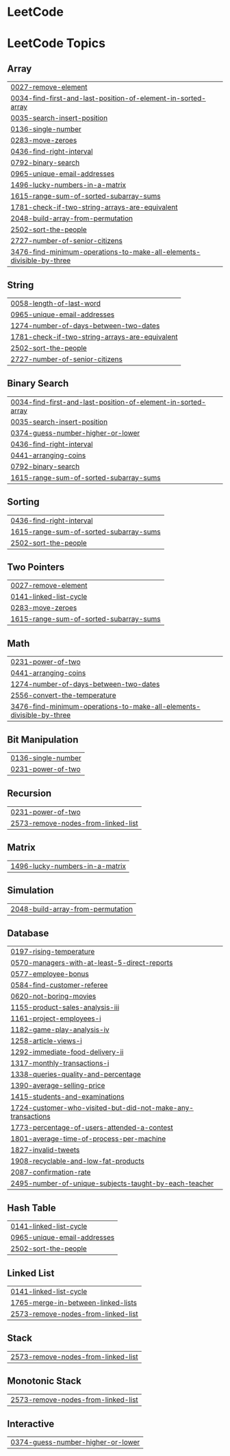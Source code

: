 # LeetCode


<!---LeetCode Topics Start-->
# LeetCode Topics
## Array
|  |
| ------- |
| [0027-remove-element](https://github.com/hadeer-r/LeetCode/tree/master/0027-remove-element) |
| [0034-find-first-and-last-position-of-element-in-sorted-array](https://github.com/hadeer-r/LeetCode/tree/master/0034-find-first-and-last-position-of-element-in-sorted-array) |
| [0035-search-insert-position](https://github.com/hadeer-r/LeetCode/tree/master/0035-search-insert-position) |
| [0136-single-number](https://github.com/hadeer-r/LeetCode/tree/master/0136-single-number) |
| [0283-move-zeroes](https://github.com/hadeer-r/LeetCode/tree/master/0283-move-zeroes) |
| [0436-find-right-interval](https://github.com/hadeer-r/LeetCode/tree/master/0436-find-right-interval) |
| [0792-binary-search](https://github.com/hadeer-r/LeetCode/tree/master/0792-binary-search) |
| [0965-unique-email-addresses](https://github.com/hadeer-r/LeetCode/tree/master/0965-unique-email-addresses) |
| [1496-lucky-numbers-in-a-matrix](https://github.com/hadeer-r/LeetCode/tree/master/1496-lucky-numbers-in-a-matrix) |
| [1615-range-sum-of-sorted-subarray-sums](https://github.com/hadeer-r/LeetCode/tree/master/1615-range-sum-of-sorted-subarray-sums) |
| [1781-check-if-two-string-arrays-are-equivalent](https://github.com/hadeer-r/LeetCode/tree/master/1781-check-if-two-string-arrays-are-equivalent) |
| [2048-build-array-from-permutation](https://github.com/hadeer-r/LeetCode/tree/master/2048-build-array-from-permutation) |
| [2502-sort-the-people](https://github.com/hadeer-r/LeetCode/tree/master/2502-sort-the-people) |
| [2727-number-of-senior-citizens](https://github.com/hadeer-r/LeetCode/tree/master/2727-number-of-senior-citizens) |
| [3476-find-minimum-operations-to-make-all-elements-divisible-by-three](https://github.com/hadeer-r/LeetCode/tree/master/3476-find-minimum-operations-to-make-all-elements-divisible-by-three) |
## String
|  |
| ------- |
| [0058-length-of-last-word](https://github.com/hadeer-r/LeetCode/tree/master/0058-length-of-last-word) |
| [0965-unique-email-addresses](https://github.com/hadeer-r/LeetCode/tree/master/0965-unique-email-addresses) |
| [1274-number-of-days-between-two-dates](https://github.com/hadeer-r/LeetCode/tree/master/1274-number-of-days-between-two-dates) |
| [1781-check-if-two-string-arrays-are-equivalent](https://github.com/hadeer-r/LeetCode/tree/master/1781-check-if-two-string-arrays-are-equivalent) |
| [2502-sort-the-people](https://github.com/hadeer-r/LeetCode/tree/master/2502-sort-the-people) |
| [2727-number-of-senior-citizens](https://github.com/hadeer-r/LeetCode/tree/master/2727-number-of-senior-citizens) |
## Binary Search
|  |
| ------- |
| [0034-find-first-and-last-position-of-element-in-sorted-array](https://github.com/hadeer-r/LeetCode/tree/master/0034-find-first-and-last-position-of-element-in-sorted-array) |
| [0035-search-insert-position](https://github.com/hadeer-r/LeetCode/tree/master/0035-search-insert-position) |
| [0374-guess-number-higher-or-lower](https://github.com/hadeer-r/LeetCode/tree/master/0374-guess-number-higher-or-lower) |
| [0436-find-right-interval](https://github.com/hadeer-r/LeetCode/tree/master/0436-find-right-interval) |
| [0441-arranging-coins](https://github.com/hadeer-r/LeetCode/tree/master/0441-arranging-coins) |
| [0792-binary-search](https://github.com/hadeer-r/LeetCode/tree/master/0792-binary-search) |
| [1615-range-sum-of-sorted-subarray-sums](https://github.com/hadeer-r/LeetCode/tree/master/1615-range-sum-of-sorted-subarray-sums) |
## Sorting
|  |
| ------- |
| [0436-find-right-interval](https://github.com/hadeer-r/LeetCode/tree/master/0436-find-right-interval) |
| [1615-range-sum-of-sorted-subarray-sums](https://github.com/hadeer-r/LeetCode/tree/master/1615-range-sum-of-sorted-subarray-sums) |
| [2502-sort-the-people](https://github.com/hadeer-r/LeetCode/tree/master/2502-sort-the-people) |
## Two Pointers
|  |
| ------- |
| [0027-remove-element](https://github.com/hadeer-r/LeetCode/tree/master/0027-remove-element) |
| [0141-linked-list-cycle](https://github.com/hadeer-r/LeetCode/tree/master/0141-linked-list-cycle) |
| [0283-move-zeroes](https://github.com/hadeer-r/LeetCode/tree/master/0283-move-zeroes) |
| [1615-range-sum-of-sorted-subarray-sums](https://github.com/hadeer-r/LeetCode/tree/master/1615-range-sum-of-sorted-subarray-sums) |
## Math
|  |
| ------- |
| [0231-power-of-two](https://github.com/hadeer-r/LeetCode/tree/master/0231-power-of-two) |
| [0441-arranging-coins](https://github.com/hadeer-r/LeetCode/tree/master/0441-arranging-coins) |
| [1274-number-of-days-between-two-dates](https://github.com/hadeer-r/LeetCode/tree/master/1274-number-of-days-between-two-dates) |
| [2556-convert-the-temperature](https://github.com/hadeer-r/LeetCode/tree/master/2556-convert-the-temperature) |
| [3476-find-minimum-operations-to-make-all-elements-divisible-by-three](https://github.com/hadeer-r/LeetCode/tree/master/3476-find-minimum-operations-to-make-all-elements-divisible-by-three) |
## Bit Manipulation
|  |
| ------- |
| [0136-single-number](https://github.com/hadeer-r/LeetCode/tree/master/0136-single-number) |
| [0231-power-of-two](https://github.com/hadeer-r/LeetCode/tree/master/0231-power-of-two) |
## Recursion
|  |
| ------- |
| [0231-power-of-two](https://github.com/hadeer-r/LeetCode/tree/master/0231-power-of-two) |
| [2573-remove-nodes-from-linked-list](https://github.com/hadeer-r/LeetCode/tree/master/2573-remove-nodes-from-linked-list) |
## Matrix
|  |
| ------- |
| [1496-lucky-numbers-in-a-matrix](https://github.com/hadeer-r/LeetCode/tree/master/1496-lucky-numbers-in-a-matrix) |
## Simulation
|  |
| ------- |
| [2048-build-array-from-permutation](https://github.com/hadeer-r/LeetCode/tree/master/2048-build-array-from-permutation) |
## Database
|  |
| ------- |
| [0197-rising-temperature](https://github.com/hadeer-r/LeetCode/tree/master/0197-rising-temperature) |
| [0570-managers-with-at-least-5-direct-reports](https://github.com/hadeer-r/LeetCode/tree/master/0570-managers-with-at-least-5-direct-reports) |
| [0577-employee-bonus](https://github.com/hadeer-r/LeetCode/tree/master/0577-employee-bonus) |
| [0584-find-customer-referee](https://github.com/hadeer-r/LeetCode/tree/master/0584-find-customer-referee) |
| [0620-not-boring-movies](https://github.com/hadeer-r/LeetCode/tree/master/0620-not-boring-movies) |
| [1155-product-sales-analysis-iii](https://github.com/hadeer-r/LeetCode/tree/master/1155-product-sales-analysis-iii) |
| [1161-project-employees-i](https://github.com/hadeer-r/LeetCode/tree/master/1161-project-employees-i) |
| [1182-game-play-analysis-iv](https://github.com/hadeer-r/LeetCode/tree/master/1182-game-play-analysis-iv) |
| [1258-article-views-i](https://github.com/hadeer-r/LeetCode/tree/master/1258-article-views-i) |
| [1292-immediate-food-delivery-ii](https://github.com/hadeer-r/LeetCode/tree/master/1292-immediate-food-delivery-ii) |
| [1317-monthly-transactions-i](https://github.com/hadeer-r/LeetCode/tree/master/1317-monthly-transactions-i) |
| [1338-queries-quality-and-percentage](https://github.com/hadeer-r/LeetCode/tree/master/1338-queries-quality-and-percentage) |
| [1390-average-selling-price](https://github.com/hadeer-r/LeetCode/tree/master/1390-average-selling-price) |
| [1415-students-and-examinations](https://github.com/hadeer-r/LeetCode/tree/master/1415-students-and-examinations) |
| [1724-customer-who-visited-but-did-not-make-any-transactions](https://github.com/hadeer-r/LeetCode/tree/master/1724-customer-who-visited-but-did-not-make-any-transactions) |
| [1773-percentage-of-users-attended-a-contest](https://github.com/hadeer-r/LeetCode/tree/master/1773-percentage-of-users-attended-a-contest) |
| [1801-average-time-of-process-per-machine](https://github.com/hadeer-r/LeetCode/tree/master/1801-average-time-of-process-per-machine) |
| [1827-invalid-tweets](https://github.com/hadeer-r/LeetCode/tree/master/1827-invalid-tweets) |
| [1908-recyclable-and-low-fat-products](https://github.com/hadeer-r/LeetCode/tree/master/1908-recyclable-and-low-fat-products) |
| [2087-confirmation-rate](https://github.com/hadeer-r/LeetCode/tree/master/2087-confirmation-rate) |
| [2495-number-of-unique-subjects-taught-by-each-teacher](https://github.com/hadeer-r/LeetCode/tree/master/2495-number-of-unique-subjects-taught-by-each-teacher) |
## Hash Table
|  |
| ------- |
| [0141-linked-list-cycle](https://github.com/hadeer-r/LeetCode/tree/master/0141-linked-list-cycle) |
| [0965-unique-email-addresses](https://github.com/hadeer-r/LeetCode/tree/master/0965-unique-email-addresses) |
| [2502-sort-the-people](https://github.com/hadeer-r/LeetCode/tree/master/2502-sort-the-people) |
## Linked List
|  |
| ------- |
| [0141-linked-list-cycle](https://github.com/hadeer-r/LeetCode/tree/master/0141-linked-list-cycle) |
| [1765-merge-in-between-linked-lists](https://github.com/hadeer-r/LeetCode/tree/master/1765-merge-in-between-linked-lists) |
| [2573-remove-nodes-from-linked-list](https://github.com/hadeer-r/LeetCode/tree/master/2573-remove-nodes-from-linked-list) |
## Stack
|  |
| ------- |
| [2573-remove-nodes-from-linked-list](https://github.com/hadeer-r/LeetCode/tree/master/2573-remove-nodes-from-linked-list) |
## Monotonic Stack
|  |
| ------- |
| [2573-remove-nodes-from-linked-list](https://github.com/hadeer-r/LeetCode/tree/master/2573-remove-nodes-from-linked-list) |
## Interactive
|  |
| ------- |
| [0374-guess-number-higher-or-lower](https://github.com/hadeer-r/LeetCode/tree/master/0374-guess-number-higher-or-lower) |
<!---LeetCode Topics End-->